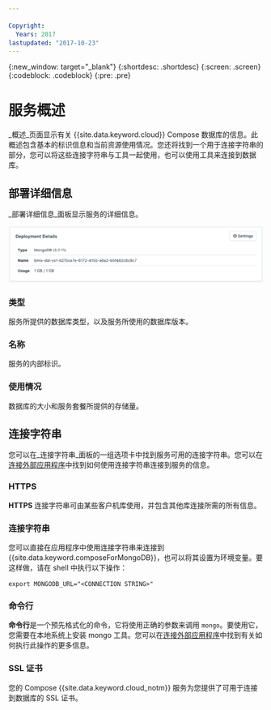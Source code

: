 ```yaml
---

Copyright:
  Years: 2017
lastupdated: "2017-10-23"
---
```


{:new_window: target="_blank"}
{:shortdesc: .shortdesc}
{:screen: .screen}
{:codeblock: .codeblock}
{:pre: .pre}

# 服务概述

_概述_页面显示有关 {{site.data.keyword.cloud}} Compose 数据库的信息。此概述包含基本的标识信息和当前资源使用情况。您还将找到一个用于连接字符串的部分，您可以将这些连接字符串与工具一起使用，也可以使用工具来连接到数据库。

## 部署详细信息

_部署详细信息_面板显示服务的详细信息。

![部署详细信息](./images/mongodb-deployment-details.png "“部署详细信息”面板的视图")

### 类型

服务所提供的数据库类型，以及服务所使用的数据库版本。

### 名称

服务的内部标识。

### 使用情况

数据库的大小和服务套餐所提供的存储量。


## 连接字符串

您可以在_连接字符串_面板的一组选项卡中找到服务可用的连接字符串。您可以在[连接外部应用程序](./connecting-external.html)中找到如何使用连接字符串连接到服务的信息。

### HTTPS

**HTTPS** 连接字符串可由某些客户机库使用，并包含其他库连接所需的所有信息。

### 连接字符串

您可以直接在应用程序中使用连接字符串来连接到 {{site.data.keyword.composeForMongoDB}}，也可以将其设置为环境变量。要这样做，请在 shell 中执行以下操作：

```
export MONGODB_URL="<CONNECTION STRING>"
```

### 命令行

**命令行**是一个预先格式化的命令，它将使用正确的参数来调用 `mongo`。要使用它，您需要在本地系统上安装 mongo 工具。您可以在[连接外部应用程序](./connecting-external.html)中找到有关如何执行此操作的更多信息。

### SSL 证书

您的 Compose {{site.data.keyword.cloud_notm}} 服务为您提供了可用于连接到数据库的 SSL 证书。
